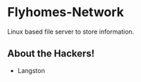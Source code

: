 # Flyhomes-Network
Linux based file server to store information.

## About the Hackers!

- Langston
